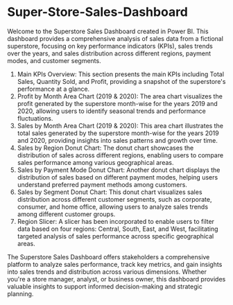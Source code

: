 # Super-Store-Sales-Dashboard
Welcome to the Superstore Sales Dashboard created in Power BI. This dashboard provides a comprehensive analysis of sales data from a fictional superstore, focusing on key performance indicators (KPIs), sales trends over the years, and sales distribution across different regions, payment modes, and customer segments.

1) Main KPIs Overview: This section presents the main KPIs including Total Sales, Quantity Sold, and Profit, providing a snapshot of the superstore's performance at a glance.
2) Profit by Month Area Chart (2019 & 2020): The area chart visualizes the profit generated by the superstore month-wise for the years 2019 and 2020, allowing users to identify seasonal trends and performance 
   fluctuations.
3) Sales by Month Area Chart (2019 & 2020): This area chart illustrates the total sales generated by the superstore month-wise for the years 2019 and 2020, providing insights into sales patterns and growth over 
   time.
4) Sales by Region Donut Chart: The donut chart showcases the distribution of sales across different regions, enabling users to compare sales performance among various geographical areas.
5) Sales by Payment Mode Donut Chart: Another donut chart displays the distribution of sales based on different payment modes, helping users understand preferred payment methods among customers.
6) Sales by Segment Donut Chart: This donut chart visualizes sales distribution across different customer segments, such as corporate, consumer, and home office, allowing users to analyze sales trends among different customer groups.
7) Region Slicer: A slicer has been incorporated to enable users to filter data based on four regions: Central, South, East, and West, facilitating targeted analysis of sales performance across specific geographical areas.

The Superstore Sales Dashboard offers stakeholders a comprehensive platform to analyze sales performance, track key metrics, and gain insights into sales trends and distribution across various dimensions. Whether you're a store manager, analyst, or business owner, this dashboard provides valuable insights to support informed decision-making and strategic planning.
